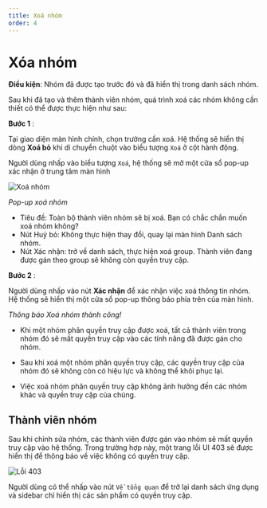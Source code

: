 ```yaml
---
title: Xoá nhóm
order: 4
---
```


# Xóa nhóm

**Điều kiện**: Nhóm đã được tạo trước đó và đã hiển thị trong danh sách nhóm.

Sau khi đã tạo và thêm thành viên nhóm, quá trình xoá các nhóm không cần thiết có thể được thực hiện như sau:

**Bước 1** :

Tại giao diện màn hình chính, chọn trường cần xoá. Hệ thống sẽ hiển thị dòng **Xoá bỏ** khi di chuyển chuột vào biểu tượng `Xoá` ở cột hành động.

Người dùng nhấp vào biểu tượng `Xoá`, hệ thống sẽ mở một cửa sổ pop-up xác nhận ở trung tâm màn hình

![Xoá nhóm](/images/streaming-platform/app-management/03-group/pop-up/delete.png)

_Pop-up xoá nhóm_

- Tiêu đề: Toàn bộ thành viên nhóm sẽ bị xoá. Bạn có chắc chắn muốn xoá nhóm không?
- Nút Huỷ bỏ: Không thực hiện thay đổi, quay lại màn hình Danh sách nhóm.
- Nút Xác nhận: trở về danh sách, thực hiện xoá group. Thành viên đang được gán theo group sẽ không còn quyền truy cập.

**Bước 2** :

Người dùng nhấp vào nút **Xác nhận** để xác nhận việc xoá thông tin nhóm. Hệ thống sẽ hiển thị một cửa sổ pop-up thông báo phía trên của màn hình.

 <!-- ![]() -->

_Thông báo Xoá nhóm thành công!_

- Khi một nhóm phân quyền truy cập được xoá, tất cả thành viên trong nhóm đó sẽ mất quyền truy cập vào các tính năng đã được gán cho nhóm.

- Sau khi xoá một nhóm phân quyền truy cập, các quyền truy cập của nhóm đó sẽ không còn có hiệu lực và không thể khôi phục lại.

- Việc xoá nhóm phân quyền truy cập không ảnh hưởng đến các nhóm khác và quyền truy cập của chúng.

## Thành viên nhóm

Sau khi chỉnh sửa nhóm, các thành viên được gán vào nhóm sẽ mất quyền truy cập vào hệ thống. Trong trường hợp này, một trang lỗi UI 403 sẽ được hiển thị để thông báo về việc không có quyền truy cập.

![Lỗi 403](/images/streaming-platform/app-management/03-group/error-403.png)

Người dùng có thể nhấp vào nút `Về tổng quan` để trở lại danh sách ứng dụng và sidebar chỉ hiển thị các sản phẩm có quyền truy cập.
